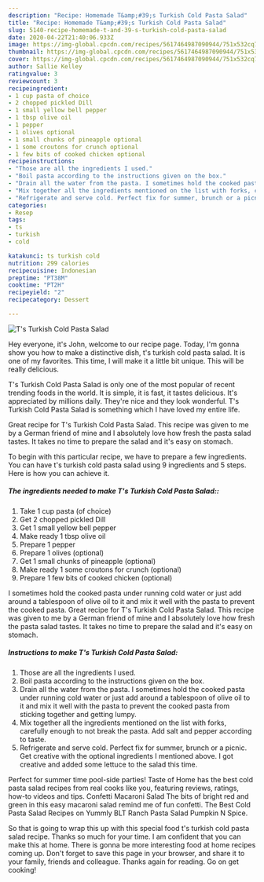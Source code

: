 ```yaml
---
description: "Recipe: Homemade T&amp;#39;s Turkish Cold Pasta Salad"
title: "Recipe: Homemade T&amp;#39;s Turkish Cold Pasta Salad"
slug: 5140-recipe-homemade-t-and-39-s-turkish-cold-pasta-salad
date: 2020-04-22T21:40:06.933Z
image: https://img-global.cpcdn.com/recipes/5617464987090944/751x532cq70/ts-turkish-cold-pasta-salad-recipe-main-photo.jpg
thumbnail: https://img-global.cpcdn.com/recipes/5617464987090944/751x532cq70/ts-turkish-cold-pasta-salad-recipe-main-photo.jpg
cover: https://img-global.cpcdn.com/recipes/5617464987090944/751x532cq70/ts-turkish-cold-pasta-salad-recipe-main-photo.jpg
author: Sallie Kelley
ratingvalue: 3
reviewcount: 3
recipeingredient:
- 1 cup pasta of choice
- 2 chopped pickled Dill
- 1 small yellow bell pepper
- 1 tbsp olive oil
- 1 pepper
- 1 olives optional
- 1 small chunks of pineapple optional
- 1 some croutons for crunch optional
- 1 few bits of cooked chicken optional
recipeinstructions:
- "Those are all the ingredients I used."
- "Boil pasta according to the instructions given on the box."
- "Drain all the water from the pasta. I sometimes hold the cooked pasta under running cold water or just add around a tablespoon of olive oil to it and mix it well with the pasta to prevent the cooked pasta from sticking together and getting lumpy."
- "Mix together all the ingredients mentioned on the list with forks, carefully enough to not break the pasta. Add salt and pepper according to taste."
- "Refrigerate and serve cold. Perfect fix for summer, brunch or a picnic. Get creative with the optional ingredients I mentioned above. I got creative and added some lettuce to the salad this time."
categories:
- Resep
tags:
- ts
- turkish
- cold

katakunci: ts turkish cold
nutrition: 299 calories
recipecuisine: Indonesian
preptime: "PT38M"
cooktime: "PT2H"
recipeyield: "2"
recipecategory: Dessert

---
```



![T&#39;s Turkish Cold Pasta Salad](https://img-global.cpcdn.com/recipes/5617464987090944/751x532cq70/ts-turkish-cold-pasta-salad-recipe-main-photo.jpg)

Hey everyone, it's John, welcome to our recipe page. Today, I'm gonna show you how to make a distinctive dish, t&#39;s turkish cold pasta salad. It is one of my favorites. This time, I will make it a little bit unique. This will be really delicious.

T&#39;s Turkish Cold Pasta Salad is only one of the most popular of recent trending foods in the world. It is simple, it is fast, it tastes delicious. It's appreciated by millions daily. They're nice and they look wonderful. T&#39;s Turkish Cold Pasta Salad is something which I have loved my entire life.

Great recipe for T&#39;s Turkish Cold Pasta Salad. This recipe was given to me by a German friend of mine and I absolutely love how fresh the pasta salad tastes. It takes no time to prepare the salad and it&#39;s easy on stomach.


To begin with this particular recipe, we have to prepare a few ingredients. You can have t&#39;s turkish cold pasta salad using 9 ingredients and 5 steps. Here is how you can achieve it.

##### The ingredients needed to make T&#39;s Turkish Cold Pasta Salad::

1. Take 1 cup pasta (of choice)
1. Get 2 chopped pickled Dill
1. Get 1 small yellow bell pepper
1. Make ready 1 tbsp olive oil
1. Prepare 1 pepper
1. Prepare 1 olives (optional)
1. Get 1 small chunks of pineapple (optional)
1. Make ready 1 some croutons for crunch (optional)
1. Prepare 1 few bits of cooked chicken (optional)


I sometimes hold the cooked pasta under running cold water or just add around a tablespoon of olive oil to it and mix it well with the pasta to prevent the cooked pasta. Great recipe for T&#39;s Turkish Cold Pasta Salad. This recipe was given to me by a German friend of mine and I absolutely love how fresh the pasta salad tastes. It takes no time to prepare the salad and it&#39;s easy on stomach. 

##### Instructions to make T&#39;s Turkish Cold Pasta Salad:

1. Those are all the ingredients I used.
1. Boil pasta according to the instructions given on the box.
1. Drain all the water from the pasta. I sometimes hold the cooked pasta under running cold water or just add around a tablespoon of olive oil to it and mix it well with the pasta to prevent the cooked pasta from sticking together and getting lumpy.
1. Mix together all the ingredients mentioned on the list with forks, carefully enough to not break the pasta. Add salt and pepper according to taste.
1. Refrigerate and serve cold. Perfect fix for summer, brunch or a picnic. Get creative with the optional ingredients I mentioned above. I got creative and added some lettuce to the salad this time.


Perfect for summer time pool-side parties! Taste of Home has the best cold pasta salad recipes from real cooks like you, featuring reviews, ratings, how-to videos and tips. Confetti Macaroni Salad The bits of bright red and green in this easy macaroni salad remind me of fun confetti. The Best Cold Pasta Salad Recipes on Yummly BLT Ranch Pasta Salad Pumpkin N Spice. 

So that is going to wrap this up with this special food t&#39;s turkish cold pasta salad recipe. Thanks so much for your time. I am confident that you can make this at home. There is gonna be more interesting food at home recipes coming up. Don't forget to save this page in your browser, and share it to your family, friends and colleague. Thanks again for reading. Go on get cooking!
